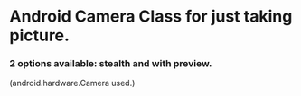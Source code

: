 # Android Camera Class for just taking picture.
### 2 options available: stealth and with preview.
(android.hardware.Camera used.)
